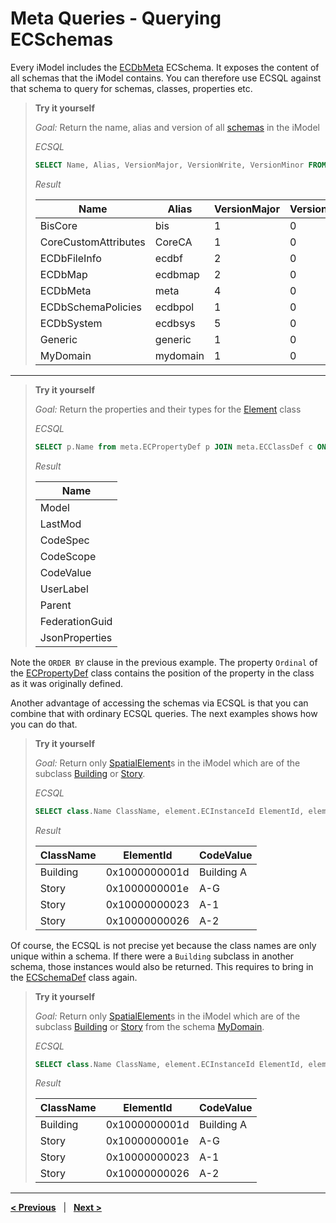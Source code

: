 # Meta Queries - Querying ECSchemas

Every iModel includes the [ECDbMeta](../ECDbMeta.ecschema.md) ECSchema. It exposes the content of all schemas that the iModel contains. You can therefore use ECSQL against that schema to query for schemas, classes, properties etc.

> **Try it yourself**
>
> *Goal:* Return the name, alias and version of all [schemas](../ECDbMeta.ecschema.md#ecschemadef) in the iModel
>
> *ECSQL*
> ```sql
> SELECT Name, Alias, VersionMajor, VersionWrite, VersionMinor FROM meta.ECSchemaDef ORDER BY Name
> ```
> *Result*
>
> Name | Alias | VersionMajor | VersionWrite | VersionMinor
> --- | --- | --- | --- | ---
> BisCore | bis | 1 | 0 | 0
> CoreCustomAttributes | CoreCA | 1 | 0 | 1
> ECDbFileInfo | ecdbf | 2 | 0 | 1
> ECDbMap | ecdbmap | 2 | 0 | 0
> ECDbMeta | meta | 4 | 0 | 1
> ECDbSchemaPolicies | ecdbpol | 1 | 0 | 0
> ECDbSystem | ecdbsys | 5 | 0 | 1
> Generic |generic | 1 | 0 | 0
> MyDomain | mydomain | 1 | 0 | 0

---

> **Try it yourself**
>
> *Goal:* Return the properties and their types for the [Element](../../bis/domains/BisCore.ecschema.md#element) class
>
> *ECSQL*
> ```sql
> SELECT p.Name from meta.ECPropertyDef p JOIN meta.ECClassDef c ON c.ECInstanceId=p.Class.Id WHERE c.Name='Element' ORDER BY p.Ordinal
> ```
>
> *Result*
>
> Name |
> --- |
> Model |
> LastMod |
> CodeSpec |
> CodeScope |
> CodeValue |
> UserLabel |
> Parent |
> FederationGuid |
> JsonProperties |

Note the `ORDER BY` clause in the previous example. The property `Ordinal` of the [ECPropertyDef](../ECDbMeta.ecschema.md#ecpropertydef) class contains the position of the property in the class as it was originally defined.

Another advantage of accessing the schemas via ECSQL is that you can combine that with ordinary ECSQL queries. The next examples shows how you can do that.

> **Try it yourself**
>
> *Goal:* Return only [SpatialElement](../../bis/domains/BisCore.ecschema.md#spatialelement)s in the iModel which are of the subclass [Building](./MyDomain.ecschema.md#building) or [Story](./MyDomain.ecschema.md#story).
>
> *ECSQL*
> ```sql
> SELECT class.Name ClassName, element.ECInstanceId ElementId, element.CodeValue FROM bis.SpatialElement element JOIN meta.ECClassDef class ON element.ECClassId=class.ECInstanceId WHERE class.Name IN ('Building','Story')
> ```
>
> *Result*
>
> ClassName | ElementId | CodeValue
> --- | --- | ---
> Building | 0x1000000001d | Building A
> Story | 0x1000000001e | A-G
> Story | 0x10000000023 | A-1
> Story | 0x10000000026 | A-2

Of course, the ECSQL is not precise yet because the class names are only unique within a schema. If there
were a `Building` subclass in another schema, those instances would also be returned. This requires to bring in the [ECSchemaDef](../ECDbMeta.ecschema.md#ecschemadef) class again.

> **Try it yourself**
>
> *Goal:* Return only [SpatialElement](../../bis/domains/BisCore.ecschema.md#spatialelement)s in the iModel which are of the subclass [Building](./MyDomain.ecschema.md#building) or [Story](./MyDomain.ecschema.md#Story) from the schema [MyDomain](./MyDomain.ecschema.md).
>
> *ECSQL*
> ```sql
> SELECT class.Name ClassName, element.ECInstanceId ElementId, element.CodeValue FROM bis.SpatialElement element JOIN meta.ECClassDef class ON element.ECClassId=class.ECInstanceId JOIN meta.ECSchemaDef schema ON schema.ECInstanceId=class.Schema.Id WHERE schema.Name='MyDomain' AND class.Name IN ('Building','Story')
> ```
>
> *Result*
>
> ClassName | ElementId | CodeValue
> --- | --- | ---
> Building | 0x1000000001d | Building A
> Story | 0x1000000001e | A-G
> Story | 0x10000000023 | A-1
> Story | 0x10000000026 | A-2

---

[**< Previous**](./SpatialQueries.md) &nbsp; | &nbsp; [**Next >**](./ChangeSummaryQueries.md)